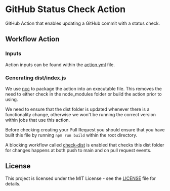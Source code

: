 # GitHub Status Check Action

GitHub Action that enables updating a GitHub commit with a status check.

## Workflow Action

### Inputs

Action inputs can be found within the [action.yml](./action.yml) file.

### Generating dist/index.js

We use [ncc](https://github.com/vercel/ncc) to package the action into an
executable file. This removes the need to either check in the node_modules
folder or build the action prior to using.

We need to ensure that the dist folder is updated whenever there is a
functionality change, otherwise we won't be running the correct version within
jobs that use this action.

Before checking creating your Pull Request you should ensure that you have built
this file by running `npm run build` within the root directory.

A blocking workflow called [check-dist](.github/workflows/check-dist.yml) is
enabled that checks this dist folder for changes happens at both push to main
and on pull request events.

## License

This project is licensed under the MIT License - see the [LICENSE](./LICENSE)
file for details.

